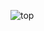 <!-- ![top](https://capsule-render.vercel.app/api?type=waving&color=e1e1e1&height=150&section=header&text=YANG&fontSize=350&fontColor=000&animation=fadeIn&fontAlignY=50&desc=@ynawhocodes&descAlignY=80&descAlign=90)   -->
![top](https://capsule-render.vercel.app/api?type=waving&color=ffffffff&height=150&section=header&text=YANG&fontSize=300&fontColor=000&animation=fadeIn&fontAlignY=50)  
<!--
<p align="center">
  <a href="https://github.com/anuraghazra/github-readme-stats">
    <img align="center" src="https://github-readme-stats.vercel.app/api?username=ynawhocodes" />
    
  </a>
</p>-->
<!-- ## :mountain_snow: Tech Stack
These are the languages and tools I've used at least once.    
`미완`    
I'm familiar with    
`미완`    
 -->
 
 
<!--  
## Edu
**2018**&nbsp;&nbsp;&nbsp;&nbsp;&nbsp;&nbsp;&nbsp;&nbsp;**Sungshin Women's University**  
**Major**&nbsp;&nbsp;&nbsp;&nbsp;&nbsp;&nbsp;&nbsp;Computer Engineering    
**Double**&nbsp;&nbsp;&nbsp;&nbsp;&nbsp;Service Design Engineering

## Activities
**2021**&nbsp;&nbsp;|&nbsp;멋쟁이사자처럼 성신여자대학교 대표

## Employment
**2021.01~2022.02**&nbsp;&nbsp;|&nbsp; **MUSINSA** Frontend Development Team Intern -->


<!-- 
## :comet: Project  
`소개글 작성 후 공개로 전환 예정` 
### 2020
  - [yangnawon](https://github.com/ynawhocodes/yangnawon): 개인 포트폴리오 사이트 `개인`
  - [arinniee](): 모델 개인 포트폴리오 사이트 `개인`
  - [Plantary](https://github.com/Plantary/PlantaryBP): 반려식물계의 육아일기 `팀`

 ### 2021
  - [special issue auto](): MUSINSA 담당 작업 자동화 `개인`
  - [Survivey](): 진행중 `팀`
 -->

<!--## Contact
[![Gmail Badge](https://img.shields.io/badge/Gmail-d14836?style=flat-square&logo=Gmail&logoColor=white&link=mailto:yanwhocodes@gmail.com)](mailto:ynawhocodes@gmail.com)-->
<!--
[![Readme Card](https://github-readme-stats.vercel.app/api/pin/?username=anuraghazra&repo=github-readme-stats)](https://github.com/anuraghazra/github-readme-stats)
[![Readme Card](https://github-readme-stats.vercel.app/api/pin/?username=anuraghazra&repo=github-readme-stats)](https://github.com/anuraghazra/github-readme-stats)
[![Top Langs](https://github-readme-stats.vercel.app/api/top-langs/?username=ynawhocodes&layout=compact)](https://github.com/anuraghazra/github-readme-stats)-->
